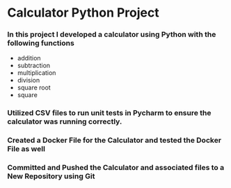 # Calculator Python Project

### In this project I developed a calculator using Python with the following functions
- addition
- subtraction
- multiplication
- division
- square root
- square
### Utilized CSV files to run unit tests in Pycharm to ensure the calculator was running correctly.
### Created a Docker File for the Calculator and tested the Docker File as well
### Committed and Pushed the Calculator and associated files to a New Repository using Git
